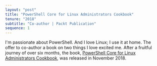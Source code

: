 ```yaml
---
layout: "post"
title: "PowerShell Core for Linux Administrators Cookbook"
tenure: "2018"
subtitle: "Co-author | Packt Publication"
sequence: 1
---
```


I'm passionate about PowerShell. And I love Linux; I use it at home. The offer to co-author a book on two things I love excited me. After a fruitful journey of over six months, the book, [PowerShell Core for Linux Administrators Cookbook](https://amzn.to/2PwxR18), was released in November 2018.
